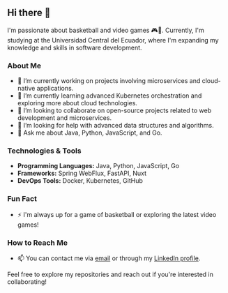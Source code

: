 ## Hi there 👋

I'm passionate about basketball and video games 🎮🏀. Currently, I'm studying at the Universidad Central del Ecuador, where I'm expanding my knowledge and skills in software development.

### About Me
- 🔭 I’m currently working on projects involving microservices and cloud-native applications.
- 🌱 I’m currently learning advanced Kubernetes orchestration and exploring more about cloud technologies.
- 👯 I’m looking to collaborate on open-source projects related to web development and microservices.
- 🤔 I’m looking for help with advanced data structures and algorithms.
- 💬 Ask me about Java, Python, JavaScript, and Go.

### Technologies & Tools
- **Programming Languages:** Java, Python, JavaScript, Go
- **Frameworks:** Spring WebFlux, FastAPI, Nuxt
- **DevOps Tools:** Docker, Kubernetes, GitHub

### Fun Fact
- ⚡ I'm always up for a game of basketball or exploring the latest video games!

### How to Reach Me
- 📫 You can contact me via [email](mailto:pbalsecamh5b@outlook.com) or through my [LinkedIn profile](https://www.linkedin.com/in/pablo-balseca-montufar-6248a1109/).

Feel free to explore my repositories and reach out if you're interested in collaborating!

